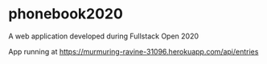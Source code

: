 # phonebook2020
A web application developed during Fullstack Open 2020


App running at https://murmuring-ravine-31096.herokuapp.com/api/entries